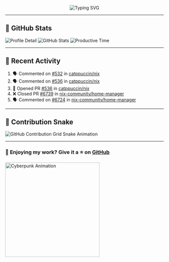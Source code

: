 <p align="center">
  <img src="https://readme-typing-svg.demolab.com/?lines=Hi+There!+I'm+Phuc+Lee+👋;I'm+a+Noob!+and+I+love+learning+new+things!&font=Fira+Code&size=22&pause=100&color=7AA2F7&width=600&height=75&center=true&vCenter=true&multiline=true&repeat=true" alt="Typing SVG">
</p>

---

## 🚀 GitHub Stats

![Profile Detail](http://github-profile-summary-cards.vercel.app/api/cards/profile-details?username=phucleeuwu&theme=transparent)
![GitHub Stats](http://github-profile-summary-cards.vercel.app/api/cards/stats?username=phucleeuwu&theme=transparent)
![Productive Time](http://github-profile-summary-cards.vercel.app/api/cards/productive-time?username=phucleeuwu&theme=transparent&utcOffset=8)

---

## 📝 Recent Activity

<!--START_SECTION:activity-->
1. 🗣 Commented on [#532](https://github.com/catppuccin/nix/pull/532#issuecomment-2809204771) in [catppuccin/nix](https://github.com/catppuccin/nix)
2. 🗣 Commented on [#536](https://github.com/catppuccin/nix/pull/536#issuecomment-2809187593) in [catppuccin/nix](https://github.com/catppuccin/nix)
3. 💪 Opened PR [#536](https://github.com/catppuccin/nix/pull/536) in [catppuccin/nix](https://github.com/catppuccin/nix)
4. ❌ Closed PR [#6739](https://github.com/nix-community/home-manager/pull/6739) in [nix-community/home-manager](https://github.com/nix-community/home-manager)
5. 🗣 Commented on [#6724](https://github.com/nix-community/home-manager/issues/6724#issuecomment-2804619489) in [nix-community/home-manager](https://github.com/nix-community/home-manager)
<!--END_SECTION:activity-->

<!--START_SECTION:waka-->
<!--END_SECTION:waka-->

---

## 🐍 Contribution Snake

<picture>
  <source media="(prefers-color-scheme: dark)" srcset="https://raw.githubusercontent.com/phucleeuwu/phucleeuwu/output/github-contribution-grid-snake-dark.svg">
  <source media="(prefers-color-scheme: light)" srcset="https://raw.githubusercontent.com/phucleeuwu/phucleeuwu/output/github-contribution-grid-snake.svg">
  <img alt="GitHub Contribution Grid Snake Animation" src="https://raw.githubusercontent.com/phucleeuwu/phucleeuwu/output/github-contribution-grid-snake.svg">
</picture>

---

### 💙 **Enjoying my work?** Give it a ⭐ on **[GitHub](https://github.com/phucleeuwu)**

<p align="left">
  <img src="https://media.giphy.com/media/u5sgL5pks5JXKHcVZo/giphy.gif" width="300" alt="Cyberpunk Animation">
</p>
